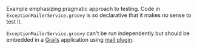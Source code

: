 Example emphasizing pragmatic approach to testing. Code in
`ExceptionMailerService.groovy` is so declarative that it makes no sense to test
it.

`ExceptionMailerService.groovy` can't be run independently but should be
embedded in a [Grails](http://grails.org) application using [mail
plugin](http://grails.org/plugin/mail).
